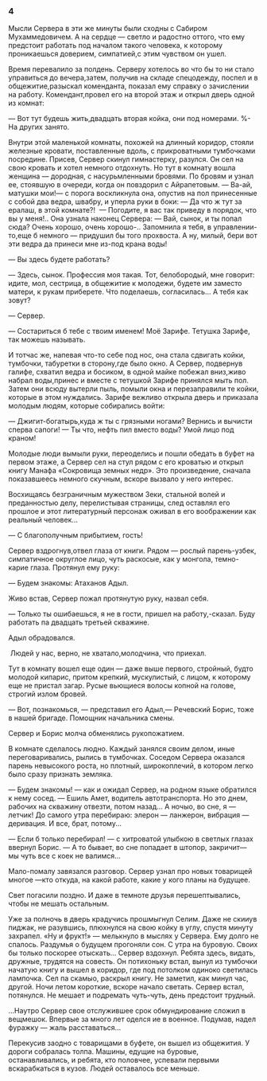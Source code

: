 ### 4

Мысли Сервера в эти же минуты были сходны с Сабиром Мухаммедовичем.
А на сердце — светло и радостно оттого, что ему предстоит работать под началом такого человека, к которому проникаешься доверием, симпатией,с этим чувством он ушел.

Время перевалило за полдень.
Серверу хотелось во что бы то ни стало управиться до вечера,затем, получив на складе спецодежду, поспел и в общежитие,разыскал коменданта, показал ему справку о зачислении на работу.
Комендант,провел его на второй этаж и открыл дверь одной из комнат: 

— Вот тут будешь жить,двадцать вторая койка, они под номерами.
%- На других занято.

Внутри этой маленькой комнаты, похожей на длинный коридор, стояли железные кровати, поставленные вдоль, с прикроватными тумбочками посредине.
Присев, Сервер скинул гимнастерку, разулся.
Он сел на свою кровать и хотел немного отдохнуть.
Но тут в комнату вошла женщина — дородная, с насурьмленными бровями.
По бровям и узнал ее, стоявшую в очереди, когда он повздорил с Айрапетовым.
— Ва-ай, матушки мои!— с порога воскликнула она, опустив на пол принесенные с собой два ведра, швабру, и уперла руки в боки: — Да что ж тут за ералаш, в этой комнате?!
 — Погодите, я вас так приведу в порядок, что вы у меня!..
Она узнала наконец Сервера:
— Вай, сынок, и ты попал сюда?
Очень хорошо, очень хорошо-..
Запомнила я тебя, в управлении-то,еще б немного — придушил бы того прохвоста.
А ну, милый, бери вот эти ведра да принеси мне из-под крана воды!

— Вы здесь будете работать?

— Здесь, сынок.
Профессия моя такая.
Тот, белобородый, мне говорит: идите, мол, сестрица, в общежитие к молодежи, будете им заместо матери, к рукам приберете.
Что поделаешь, согласилась...
А тебя как зовут?

— Сервер.

— Состариться б тебе с твоим именем!
Моё Зарифе.
Тетушка Зарифе, так можешь называть.

И тотчас же, напевая что-то себе под нос, она стала сдвигать койки, тумбочки, табуретки в сторону,где было окно.
А Сервер, подвернув галифе, схватил ведра и босиком, в одной майке побежал вниз,живо набрал воды,принес и вместе с тетушкой Зарифе принялся мыть пол.
Затем они всюду вытерли пыль, помыли окна и перезаправили те койки, которые в этом нуждались.
Зарифе вежливо открыла дверь и приказала молодым людям, которые собирались войти:

— Джигит-богатырь,куда ж ты с грязными ногами?
Вернись и вычисти сперва сапоги!
— Ты что, нефть пил вместо воды?
Умой лицо под краном!

Молодые люди вымыли руки, переоделись и пошли обедать в буфет на первом этаже, а Сервер сел на стул рядом с его кроватью и открыл книгу Манафа «Сокровища земных недр».
Это произведение, сначала показавшеесь немного скучным, вскоре вызвало у него интерес.

Восхищаясь безграничным мужеством Зеки, стальной волей и преданностью делу, перелистывая страницы, след оставлял его прошлое и этот литературный персонаж оживал в его воображении как реальный человек...

— С благополучным прибытием, гость!

Сервер вздрогнув,отвел глаза от книги.
Рядом — рослый парень-узбек, симпатичное округлое лицо, чуть раскосые, как у монгола, темно-карие глаза.
Протянул ему руку:

— Будем знакомы: Атаханов Адыл.

Живо встав, Сервер пожал протянутую руку, назвал себя.

— Только ты ошибаешься, я не в гости, пришел на работу,-сказал.
Буду работать па двадцать третьей скважине.

Адыл обрадовался.


 Людей у нас, верно, не хватало,молодчина, что приехал.

Тут в комнату вошел еще один — даже выше первого, стройный, будто молодой кипарис, притом крепкий, мускулистый, с лицом, к которому еще не пристал загар.
Русые вьющиеся волосы копной на голове, строгий излом бровей.

— Вот, познакомься, — представил его Адыл,— Речевский Борис, тоже в нашей бригаде.
Помощник начальника смены.

Сервер и Борис молча обменялись рукопожатием.

В комнате сделалось людно.
Каждый занялся своим делом, иные переговаривались, рылись в тумбочках.
Соседом Сервера оказался парень невысокого роста, но плотный, широкоплечий, в котором легко было сразу признать земляка.

— Будем знакомы!
— как и ожидал Сервер, на родном языке обратился к нему сосед.
— Ешиль Амет, водитель автотранспорта.
Но это днем, рабочих на скважину отвезти, потом назад...
А ночыо, во сне, я —летчик!
До самого утра перебираю: элерон — ланжерон, вибрация — деривация.
И все, брат, потому...

— Если б только перебирал!
— с хитроватой улыбкою в светлых глазах ввернул Борис.
— А то бывает, во сне попадает в штопор, закричит— мы чуть все с коек не валимся...

Мало-помалу завязался разговор.
Сервер узнал про новых товарищей многое —кто откуда, на какой работе, какие у кого планы на будущее.

Свет погасили поздно.
И даже в темноте друзья перешептывались, чтобы не мешать остальным.

Уже за полночь в дверь крадучись прошмыгнул Селим.
Даже не скииув пиджак, не разувшись, плюхнулся на свою койку в углу, спустя минуту захрапел.
«Ну и фрукт!» — мелькнуло в мыслях у Сервера.
Ему долго не спалось.
Раздумья о будущем прогоняли сон.
С утра на буровую.
Своих бы только поскорее отыскать...
Сервер вздохнул.
Ребята здесь, видать, дружные, трудятся на совесть.
Он потихоньку встал, вынул из тумбочки начатую книгу и вышел в коридор, где под потолком одиноко светилась лампочка.
Сел па скамыо, раскрыл книгу.
Не заметил, как минул час, другой.
Ночи летом короткие, вскоре начало светать.
Сервер встал, потянулся.
Не мешает и подремать чуть-чуть, день предстоит трудный.

...Наутро Сервер свое отслужившее срок обмундирование сложил в вещмешок.
Впервые за много лет оделся ие в военное.
Подумав, надел фуражку — жаль расставаться...

Перекусив заодно с товарищами в буфете, он вышел из общежития.
У дороги собралась толпа.
Машины, едущие на буровые, останавливались, и ребята, кто половчее, успевали первыми вскарабкаться в кузов.
Людей оставалось все меньше.
